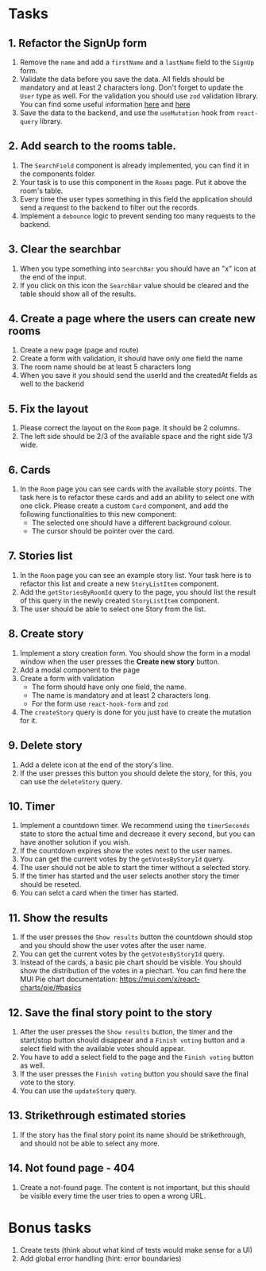 # Tasks

## 1. Refactor the SignUp form

1. Remove the `name` and add a `firstName` and a `lastName` field to the `SignUp` form.
2.  Validate the data before you save the data. All fields should be mandatory and at least 2 characters long. Don't forget to update the `User` type as well. For the validation you should use `zod` validation library. You can find some useful information [here](https://react-hook-form.com/get-started#SchemaValidation) and [here](https://github.com/colinhacks/zod)
3. Save the data to the backend, and use the `useMutation` hook from `react-query` library.

## 2. Add search to the rooms table.

1. The `SearchField` component is already implemented, you can find it in the components folder.
2. Your task is to use this component in the `Rooms` page. Put it above the room's table.
3. Every time the user types something in this field the application should send a request to the backend to filter out the records.
4. Implement a `debounce` logic to prevent sending too many requests to the backend.

## 3. Clear the searchbar

1. When you type something into `SearchBar` you should have an "x" icon at the end of the input.
2. If you click on this icon the `SearchBar` value should be cleared and the table should show all of the results.

## 4. Create a page where the users can create new rooms

1. Create a new page (page and route)
2. Create a form with validation, it should have only one field the name
3. The room name should be at least 5 characters long
4. When you save it you should send the userId and the createdAt fields as well to the backend

## 5. Fix the layout

1. Please correct the layout on the `Room` page. It should be 2 columns.
2. The left side should be 2/3 of the available space and the right side 1/3 wide.

## 6. Cards

1. In the `Room` page you can see cards with the available story points. The task here is to refactor these cards and add an ability to select one with one click. Please create a custom `Card` component, and add the following functionalities to this new component:
    - The selected one should have a different background colour.
    - The cursor should be pointer over the card.

## 7. Stories list

1. In the `Room` page you can see an example story list. Your task here is to refactor this list and create a new `StoryListItem` component.
2. Add the `getStoriesByRoomId` query to the page, you should list the result of this query in the newly created `StoryListItem` component.
3. The user should be able to select one Story from the list.

## 8. Create story

1. Implement a story creation form. You should show the form in a modal window when the user presses the **Create new story** button.
2. Add a modal component to the page
3. Create a form with validation
    - The form should have only one field, the name.
    - The name is mandatory and at least 2 characters long.
    - For the form use `react-hook-form` and `zod`
4. The `createStory` query is done for you just have to create the mutation for it.

## 9. Delete story

1. Add a delete icon at the end of the story's line.
2. If the user presses this button you should delete the story, for this, you can use the `deleteStory` query.

## 10. Timer

1. Implement a countdown timer. We recommend using the `timerSeconds` state to store the actual time and decrease it every second, but you can have another solution if you wish.
2. If the countdown expires show the votes next to the user names.
3. You can get the current votes by the `getVotesByStoryId` query.
4. The user should not be able to start the timer without a selected story.
5. If the timer has started and the user selects another story the timer should be reseted.
6. You can selct a card when the timer has started.

## 11. Show the results

1. If the user presses the `Show results` button the countdown should stop and you should show the user votes after the user name.
2. You can get the current votes by the `getVotesByStoryId` query.
3. Instead of the cards, a basic pie chart should be visible. You should show the distribution of the votes in a piechart. You can find here the MUI Pie chart documentation: https://mui.com/x/react-charts/pie/#basics

## 12. Save the final story point to the story

1. After the user presses the `Show results` button, the timer and the start/stop button should disappear and a `Finish voting` button and a select field with the available votes should appear.
2. You have to add a select field to the page and the `Finish voting` button as well.
3. If the user presses the `Finish voting` button you should save the final vote to the story.
4. You can use the `updateStory` query.

## 13. Strikethrough estimated stories

1. If the story has the final story point its name should be strikethrough, and should not be able to select any more.

## 14. Not found page - 404

1. Create a not-found page. The content is not important, but this should be visible every time the user tries to open a wrong URL.

# Bonus tasks

1. Create tests (think about what kind of tests would make sense for a UI)
2. Add global error handling (hint: error boundaries)
